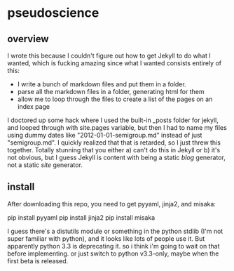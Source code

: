 pseudoscience
=======
overview
-----
I wrote this because I couldn't figure out how to get Jekyll to do what I wanted, which is fucking amazing since what I wanted consists entirely of this:

 - I write a bunch of markdown files and put them in a folder.
 - parse all the markdown files in a folder, generating html for them
 - allow me to loop through the files to create a list of the pages on an index page

I doctored up some hack where I used the built-in _posts folder for jekyll, and looped through with site.pages variable, but then I had to name my files using dummy dates like "2012-01-01-semigroup.md" instead of just "semigroup.md". I quickly realized that that is retarded, so I just threw this together. Totally stunning that you either a) can't do this in Jekyll or b) it's not obvious, but I guess Jekyll is content with being a static *blog* generator, not a static *site* generator.

install
-------
After downloading this repo, you need to get pyyaml, jinja2, and misaka:

pip install pyyaml
pip install jinja2
pip install misaka

I guess there's a distutils module or something in the python stdlib (I'm not super familiar with python), and it looks like lots of people use it. But apparently python 3.3 is deprecating it. so i think i'm going to wait on that before implementing. or just switch to python v3.3-only, maybe when the first beta is released.

